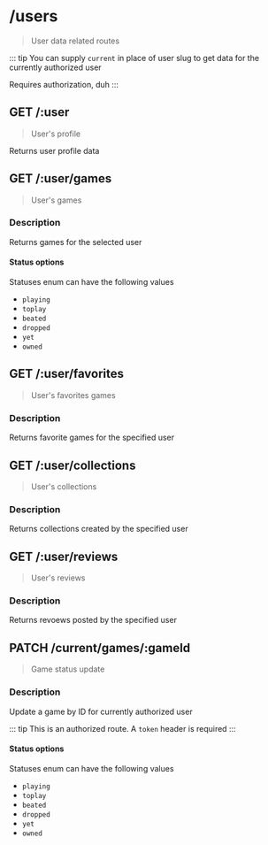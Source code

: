 # /users

> User data related routes

::: tip
You can supply `current` in place of user slug to get data for the currently authorized user

Requires authorization, duh
:::

## GET /:user

> User's profile

Returns user profile data

<ApiExample path="/users/:user" />

## GET /:user/games

> User's games

### Description

Returns games for the selected user

<ApiExample
  path="/users/:user/games"
  :query="[
    { label: 'statuses', value: '', placeholder: 'Filter for the game state' }
  ]"
  pagination
/>

#### Status options

Statuses enum can have the following values

- `playing`
- `toplay`
- `beated`
- `dropped`
- `yet`
- `owned`

## GET /:user/favorites

> User's favorites games

### Description

Returns favorite games for the specified user

<ApiExample path="/users/:user/favorites" pagination />

## GET /:user/collections

> User's collections

### Description

Returns collections created by the specified user

<ApiExample path="/users/:user/collections" pagination />

## GET /:user/reviews

> User's reviews

### Description

Returns revoews posted by the specified user

<ApiExample
 path="/users/:user/reviews"
 :query="[
   { label: 'is_text', value: '', placeholder: 'Flag to only return reviews with text, value not required' }
 ]"
 pagination
/>

## PATCH /current/games/:gameId

> Game status update

### Description

Update a game by ID for currently authorized user

::: tip
This is an authorized route. A `token` header is required
:::

<ApiExample
method="PATCH"
path="/users/current/games/:gameId"
:body="[
  { label: 'status', value: '', placeholder: 'Status to assign' }
]"
/>

#### Status options

Statuses enum can have the following values

- `playing`
- `toplay`
- `beated`
- `dropped`
- `yet`
- `owned`
